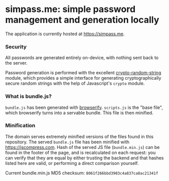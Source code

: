 # simpass.me: simple password management and generation locally

The application is currently hosted at https://simpass.me.

### Security

All passwords are generated entirely on-device, with nothing sent back to the server.

Password generation is performed with the excellent [crypto-random-string](https://github.com/sindresorhus/crypto-random-string) module, which provides a simple interface for generating cryptographically secure random strings with the help of Javascript's `crypto` module.

### What is bundle.js?

`bundle.js` has been generated with [browserify](https://github.com/browserify/browserify). `scripts.js` is the "base file", which browserify turns into a servable bundle. This file is then minified.

### Minification

The domain serves extremely minified versions of the files found in this repository. The served `bundle.js` file has been minified with https://jscompress.com. Hash of the served JS file (`bundle.min.js`) can be found in the footer of the page, and is recalculated on each request: you can verify that they are equal by either trusting the backend and that hashes listed here are valid, or performing a direct comparison yourself.

Current bundle.min.js MD5 checksum: `8061f266bbd3903c4a837ca8ac21341f`
